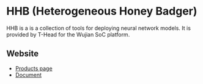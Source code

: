 <!--- Licensed to the Apache Software Foundation (ASF) under one -->
<!--- or more contributor license agreements.  See the NOTICE file -->
<!--- distributed with this work for additional information -->
<!--- regarding copyright ownership.  The ASF licenses this file -->
<!--- to you under the Apache License, Version 2.0 (the -->
<!--- "License"); you may not use this file except in compliance -->
<!--- with the License.  You may obtain a copy of the License at -->

<!---   http://www.apache.org/licenses/LICENSE-2.0 -->

<!--- Unless required by applicable law or agreed to in writing, -->
<!--- software distributed under the License is distributed on an -->
<!--- "AS IS" BASIS, WITHOUT WARRANTIES OR CONDITIONS OF ANY -->
<!--- KIND, either express or implied.  See the License for the -->
<!--- specific language governing permissions and limitations -->
<!--- under the License. -->

HHB (Heterogeneous Honey Badger)
==============================================

HHB is a is a collection of tools for deploying neural network models. It is provided by T-Head for the Wujian SoC platform.

Website
---------------

- [Products page](https://occ.t-head.cn/development/series/index?spm=a2cl5.14300690.0.0.4aca475a4yHCxV&id=3865005559921381376&type=kind&softPlatformType=6#sticky)
- [Document](https://www.yuque.com/za4k4z/oxlbxl)

